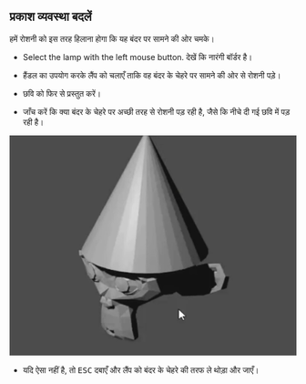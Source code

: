 ## प्रकाश व्यवस्था बदलें

हमें रोशनी को इस तरह हिलाना होगा कि यह बंदर पर सामने की ओर चमके।

+ Select the lamp with the left mouse button. देखें कि नारंगी बॉर्डर है।

+ हैंडल का उपयोग करके लैंप को चलाएँ ताकि वह बंदर के चेहरे पर सामने की ओर से रोशनी पड़े।

+ छवि को फिर से प्रस्तुत करें।

+ जाँच करें कि क्या बंदर के चेहरे पर अच्छी तरह से रोशनी पड़ रही है, जैसे कि नीचे दी गई छवि में पड़ रही है।

![अच्छी तरह से प्रकाशमान](images/well-lit.png)

+ यदि ऐसा नहीं है, तो <kbd>ESC</kbd> दबाएँ और लैंप को बंदर के चेहरे की तरफ ले थोड़ा और जाएँ।
